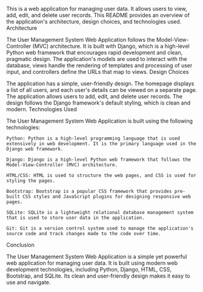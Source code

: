 This is a web application for managing user data. It allows users to view, add, edit, and delete user records. This README provides an overview of the application's architecture, design choices, and technologies used.
Architecture

The User Management System Web Application follows the Model-View-Controller (MVC) architecture. It is built with Django, which is a high-level Python web framework that encourages rapid development and clean, pragmatic design. The application's models are used to interact with the database, views handle the rendering of templates and processing of user input, and controllers define the URLs that map to views.
Design Choices

The application has a simple, user-friendly design. The homepage displays a list of all users, and each user's details can be viewed on a separate page. The application allows users to add, edit, and delete user records. The design follows the Django framework's default styling, which is clean and modern.
Technologies Used

The User Management System Web Application is built using the following technologies:

    Python: Python is a high-level programming language that is used extensively in web development. It is the primary language used in the Django web framework.

    Django: Django is a high-level Python web framework that follows the Model-View-Controller (MVC) architecture.

    HTML/CSS: HTML is used to structure the web pages, and CSS is used for styling the pages.

    Bootstrap: Bootstrap is a popular CSS framework that provides pre-built CSS styles and JavaScript plugins for designing responsive web pages.

    SQLite: SQLite is a lightweight relational database management system that is used to store user data in the application.

    Git: Git is a version control system used to manage the application's source code and track changes made to the code over time.

Conclusion

The User Management System Web Application is a simple yet powerful web application for managing user data. It is built using modern web development technologies, including Python, Django, HTML, CSS, Bootstrap, and SQLite. Its clean and user-friendly design makes it easy to use and navigate.
